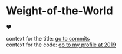# Weight-of-the-World
♥

context for the title: [go to commits](https://github.com/VonFriedricht/Weight-of-the-World/commits/master)  
context for the code: [go to my profile at 2019](https://github.com/VonFriedricht?tab=overview&to=2019-12-31)  
